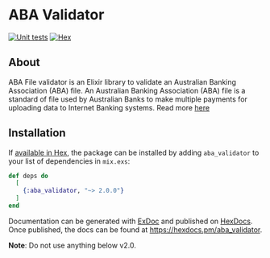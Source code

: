 # ABA Validator
[![Unit tests](https://github.com/alt-ctrl-dev/aba_validator/actions/workflows/ci.yml/badge.svg?branch=main)](https://github.com/alt-ctrl-dev/aba_validator/actions/workflows/ci.yml)
[![Hex](https://img.shields.io/hexpm/v/aba_validator?color=blue)](https://hex.pm/packages/aba_validator)


## About
ABA File validator is an Elixir library to validate an Australian Banking Association (ABA) file.
An Australian Banking Association (ABA) file is a standard of file used by Australian Banks to make multiple payments for uploading data to Internet Banking systems. Read more [here](https://www.anz.com.au/support/internet-banking/getting-started/glossary/#aba_file)


## Installation

If [available in Hex](https://hex.pm/docs/publish), the package can be installed
by adding `aba_validator` to your list of dependencies in `mix.exs`:

```elixir
def deps do
  [
    {:aba_validator, "~> 2.0.0"}
  ]
end
```

Documentation can be generated with [ExDoc](https://github.com/elixir-lang/ex_doc)
and published on [HexDocs](https://hexdocs.pm). Once published, the docs can
be found at <https://hexdocs.pm/aba_validator>.

**Note**: Do not use anything below v2.0.